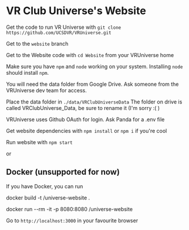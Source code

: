 # VR Club Universe's Website

Get the code to run VR Universe with `git clone https://github.com/UCSDVR/VRUniverse.git` 

Get to the `website` branch

Get to the Website code with `cd Website` from your VRUniverse home

Make sure you have `npm` and `node` working on your system. Installing `node` should install `npm`.

You will need the data folder from Google Drive. Ask someone from the VRUniverse dev team for access.

Place the data folder in `./data/VRClubUniverseData` The folder on drive is called VRClubUniverse_Data, be sure to rename it (I'm sorry :( )

VRUniverse uses Github OAuth for login. Ask Panda for a .env file

Get website dependencies with `npm install` or `npm i` if you're cool 

Run website with `npm start`


or 

## Docker (unsupported for now)

If you have Docker, you can run 

docker build -t <username>/universe-website .

docker run --rm -it -p 8080:8080 <username>/universe-website

Go to `http://localhost:3000` in your favourite browser



